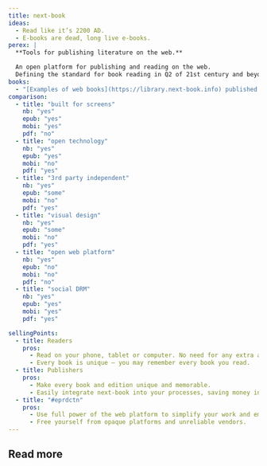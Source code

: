 ```yaml
---
title: next-book
ideas:
  - Read like it’s 2200 AD.
  - E-books are dead, long live e-books.
perex: |
  **Tools for publishing literature on the web.**

  An open platform for publishing and reading on the web.
  Defining the standard for book reading in Q2 of 21st century and beyond.
books:
  - "[Examples of web books](https://library.next-book.info) published using next-book."
comparison:
  - title: "built for screens"
    nb: "yes"
    epub: "yes"
    mobi: "yes"
    pdf: "no"
  - title: "open technology"
    nb: "yes"
    epub: "yes"
    mobi: "no"
    pdf: "yes"
  - title: "3rd party independent"
    nb: "yes"
    epub: "some"
    mobi: "no"
    pdf: "yes"
  - title: "visual design"
    nb: "yes"
    epub: "some"
    mobi: "no"
    pdf: "yes"
  - title: "open web platform"
    nb: "yes"
    epub: "no"
    mobi: "no"
    pdf: "no"
  - title: "social DRM"
    nb: "yes"
    epub: "yes"
    mobi: "yes"
    pdf: "yes"

sellingPoints:
  - title: Readers
    pros:
      - Read on your phone, tablet or computer. No need for any extra app or hardware.
      - Every book is unique — you may remember every book you read.
  - title: Publishers
    pros:
      - Make every book and edition unique and memorable.
      - Easily integrate next-book into your processes, saving money in the long term.
  - title: "#eprdctn"
    pros:
      - Use full power of the web platform to simplify your work and empower readers.
      - Free yourself from opaque platforms and unreliable vendors.
---
```


## Read more
